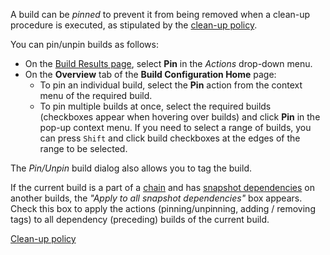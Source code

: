 [//]: # (title: Pinned Build)
[//]: # (auxiliary-id: Pinned Build)

A build can be _pinned_ to prevent it from being removed when a clean-up procedure is executed, as stipulated by the [clean-up policy](teamcity-data-clean-up.md).

You can pin/unpin builds as follows:
* On the [Build Results page](working-with-build-results.md), select __Pin__ in the _Actions_ drop-down menu.
* On the __Overview__ tab of the __Build Configuration Home__ page: 
  * To pin an individual build, select the __Pin__ action from the context menu of the required build.
  * To pin multiple builds at once, select the required builds (checkboxes appear when hovering over builds) and click __Pin__ in the pop-up context menu. If you need to select a range of builds, you can press `Shift` and click build checkboxes at the edges of the range to be selected.

The _Pin/Unpin_ build dialog also allows you to tag the build.

If the current build is a part of a [chain](build-chain.md) and has [snapshot dependencies](snapshot-dependencies.md) on another builds, the _"Apply to all snapshot dependencies"_ box appears. Check this box to apply the actions (pinning/unpinning, adding / removing tags) to all dependency (preceding) builds of the current build.

<seealso>
        <category ref="concepts">
            <a href="teamcity-data-clean-up.md">Clean-up policy</a>
        </category>
</seealso>
